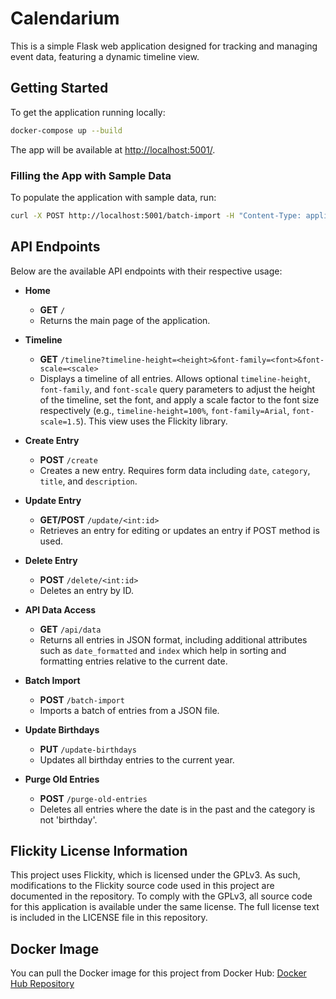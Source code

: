 # Calendarium

This is a simple Flask web application designed for tracking and managing event data, featuring a dynamic timeline view.

## Getting Started

To get the application running locally:

```bash
docker-compose up --build
```

The app will be available at [http://localhost:5001/](http://localhost:5001/).

### Filling the App with Sample Data

To populate the application with sample data, run:

```bash
curl -X POST http://localhost:5001/batch-import -H "Content-Type: application/json" -d @testdata.json
```

## API Endpoints

Below are the available API endpoints with their respective usage:

- **Home**
  - **GET** `/`
  - Returns the main page of the application.

- **Timeline**
  - **GET** `/timeline?timeline-height=<height>&font-family=<font>&font-scale=<scale>`
  - Displays a timeline of all entries. Allows optional `timeline-height`, `font-family`, and `font-scale` query parameters to adjust the height of the timeline, set the font, and apply a scale factor to the font size respectively (e.g., `timeline-height=100%`, `font-family=Arial`, `font-scale=1.5`). This view uses the Flickity library.

- **Create Entry**
  - **POST** `/create`
  - Creates a new entry. Requires form data including `date`, `category`, `title`, and `description`.

- **Update Entry**
  - **GET/POST** `/update/<int:id>`
  - Retrieves an entry for editing or updates an entry if POST method is used.

- **Delete Entry**
  - **POST** `/delete/<int:id>`
  - Deletes an entry by ID.

- **API Data Access**
  - **GET** `/api/data`
  - Returns all entries in JSON format, including additional attributes such as `date_formatted` and `index` which help in sorting and formatting entries relative to the current date.

- **Batch Import**
  - **POST** `/batch-import`
  - Imports a batch of entries from a JSON file.

- **Update Birthdays**
  - **PUT** `/update-birthdays`
  - Updates all birthday entries to the current year.

- **Purge Old Entries**
  - **POST** `/purge-old-entries`
  - Deletes all entries where the date is in the past and the category is not 'birthday'.

## Flickity License Information

This project uses Flickity, which is licensed under the GPLv3. As such, modifications to the Flickity source code used in this project are documented in the repository. To comply with the GPLv3, all source code for this application is available under the same license. The full license text is included in the LICENSE file in this repository.

## Docker Image
You can pull the Docker image for this project from Docker Hub:
[Docker Hub Repository](https://hub.docker.com/r/whustedt/calendarium)
